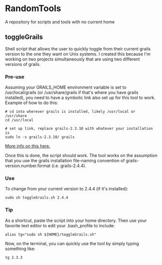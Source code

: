 # RandomTools
A repository for scripts and tools with no current home

## toggleGrails
Shell script that allows the user to quickly toggle from their current grails version 
to the one they want on Unix systems. I created this because I'm working on two projects simultaneously that
are using two different versions of grails. 

### Pre-use
Assuming your GRAILS_HOME environment variable is set to /usr/local/grails (or /usr/share/grails if that's where you have grails installed), you need
to have a symbolic link also set up for this tool to work. Example of how to do this:
```shell
# cd into wherever grails is installed, likely /usr/local or /usr/share
cd /usr/local

# set up link, replace grails-2.3.10 with whatever your installation is
sudo ln -s grails-2.3.10/ grails
```

[More info on this here.](https://128bit.io/2011/03/31/install-groovy-and-grails-on-mac-os-x/)

Once this is done, the script should work. The tool works on the assumption that you use the 
grails installation file-naming convention of grails-version.number.format (i.e. grails-2.4.4).

### Use
To change from your current version to 2.4.4 (if it's installed): 
```shell
sudo sh toggleGrails.sh 2.4.4
```

### Tip
As a shortcut, paste the script into your home directory. Then use your favorite text editor to edit your .bash_profile to include: 
```shell
alias tg="sudo sh ${HOME}/toggleGrails.sh"
```
Now, on the terminal, you can quickly use the tool by simply typing something like: 
```shell
tg 2.3.3
```